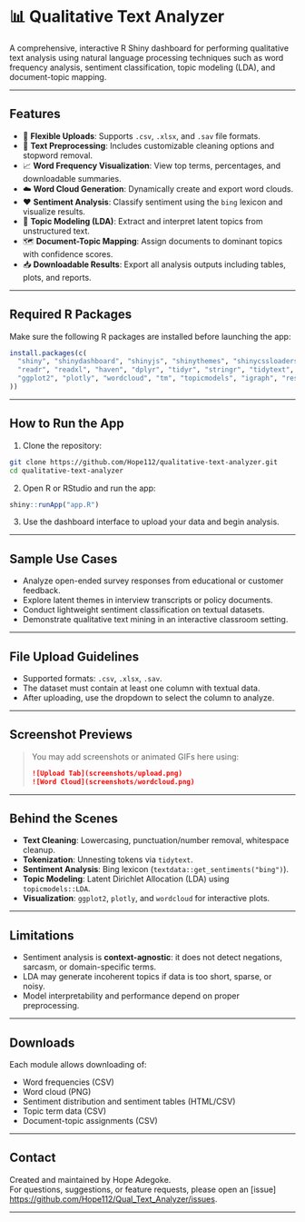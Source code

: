 # 📊 Qualitative Text Analyzer

A comprehensive, interactive R Shiny dashboard for performing qualitative text analysis using natural language processing techniques such as word frequency analysis, sentiment classification, topic modeling (LDA), and document-topic mapping.

---

## Features

- 📁 **Flexible Uploads**: Supports `.csv`, `.xlsx`, and `.sav` file formats.
- 🧹 **Text Preprocessing**: Includes customizable cleaning options and stopword removal.
- 📈 **Word Frequency Visualization**: View top terms, percentages, and downloadable summaries.
- ☁️ **Word Cloud Generation**: Dynamically create and export word clouds.
- ❤️ **Sentiment Analysis**: Classify sentiment using the `bing` lexicon and visualize results.
- 🧠 **Topic Modeling (LDA)**: Extract and interpret latent topics from unstructured text.
- 🗺️ **Document-Topic Mapping**: Assign documents to dominant topics with confidence scores.
- 📥 **Downloadable Results**: Export all analysis outputs including tables, plots, and reports.

---

## Required R Packages

Make sure the following R packages are installed before launching the app:

```r
install.packages(c(
  "shiny", "shinydashboard", "shinyjs", "shinythemes", "shinycssloaders", "waiter",
  "readr", "readxl", "haven", "dplyr", "tidyr", "stringr", "tidytext", "textdata",
  "ggplot2", "plotly", "wordcloud", "tm", "topicmodels", "igraph", "reshape2", "DT"
))
```

---

## How to Run the App

1. Clone the repository:

```bash
git clone https://github.com/Hope112/qualitative-text-analyzer.git
cd qualitative-text-analyzer
```

2. Open R or RStudio and run the app:

```r
shiny::runApp("app.R")
```

3. Use the dashboard interface to upload your data and begin analysis.

---

## Sample Use Cases

- Analyze open-ended survey responses from educational or customer feedback.
- Explore latent themes in interview transcripts or policy documents.
- Conduct lightweight sentiment classification on textual datasets.
- Demonstrate qualitative text mining in an interactive classroom setting.

---

## File Upload Guidelines

- Supported formats: `.csv`, `.xlsx`, `.sav`.
- The dataset must contain at least one column with textual data.
- After uploading, use the dropdown to select the column to analyze.

---

## Screenshot Previews

> You may add screenshots or animated GIFs here using:
> 
> ```markdown
> ![Upload Tab](screenshots/upload.png)
> ![Word Cloud](screenshots/wordcloud.png)
> ```

---

## Behind the Scenes

- **Text Cleaning**: Lowercasing, punctuation/number removal, whitespace cleanup.
- **Tokenization**: Unnesting tokens via `tidytext`.
- **Sentiment Analysis**: Bing lexicon (`textdata::get_sentiments("bing")`).
- **Topic Modeling**: Latent Dirichlet Allocation (LDA) using `topicmodels::LDA`.
- **Visualization**: `ggplot2`, `plotly`, and `wordcloud` for interactive plots.

---

## Limitations

- Sentiment analysis is **context-agnostic**: it does not detect negations, sarcasm, or domain-specific terms.
- LDA may generate incoherent topics if data is too short, sparse, or noisy.
- Model interpretability and performance depend on proper preprocessing.

---

## Downloads

Each module allows downloading of:
- Word frequencies (CSV)
- Word cloud (PNG)
- Sentiment distribution and sentiment tables (HTML/CSV)
- Topic term data (CSV)
- Document-topic assignments (CSV)

---

## Contact

Created and maintained by Hope Adegoke.  
For questions, suggestions, or feature requests, please open an [issue] https://github.com/Hope112/Qual_Text_Analyzer/issues.

---
